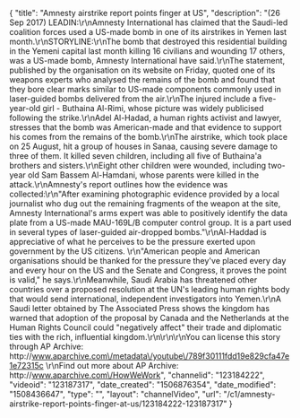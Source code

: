 {
    "title": "Amnesty airstrike report points finger at US",
    "description": "(26 Sep 2017) LEADIN:\r\nAmnesty International has claimed that the Saudi-led coalition forces used a US-made bomb in one of its airstrikes in Yemen last month.\r\nSTORYLINE:\r\nThe bomb that destroyed this residential building in the Yemeni capital last month killing 16 civilians and wounding 17 others, was a US-made bomb, Amnesty International have said.\r\nThe statement, published by the organisation on its website on Friday, quoted one of its weapons experts who analysed the remains of the bomb and found that they bore clear marks similar to US-made components commonly used in laser-guided bombs delivered from the air.\r\nThe injured include a five-year-old girl - Buthaina Al-Rimi, whose picture was widely publicised following the strike.\r\nAdel Al-Hadad, a human rights activist and lawyer, stresses that the bomb was American-made and that evidence to support his comes from the remains of the bomb.\r\nThe airstrike, which took place on 25 August, hit a group of houses in Sanaa, causing severe damage to three of them. It killed seven children, including all five of Buthaina'a brothers and sisters.\r\nEight other children were wounded, including two-year old Sam Bassem Al-Hamdani, whose parents were killed in the attack.\r\nAmnesty's report outlines how the evidence was collected:\r\n\"After examining photographic evidence provided by a local journalist who dug out the remaining fragments of the weapon at the site, Amnesty International's arms expert was able to positively identify the data plate from a US-made MAU-169L\/B computer control group. It is a part used in several types of laser-guided air-dropped bombs.\"\r\nAl-Haddad is appreciative of what he perceives to be the pressure exerted upon government by the US citizens. \r\n\"American people and American organisations should be thanked for the pressure they've placed every day and every hour on the US and the Senate and Congress, it proves the point is valid,\" he says.\r\nMeanwhile, Saudi Arabia has threatened other countries over a proposed resolution at the UN's leading human rights body that would send international, independent investigators into Yemen.\r\nA Saudi letter obtained by The Associated Press shows the kingdom has warned that adoption of the proposal by Canada and the Netherlands at the Human Rights Council could \"negatively affect\" their trade and diplomatic ties with the rich, influential kingdom.\r\n\r\n\r\nYou can license this story through AP Archive: http:\/\/www.aparchive.com\/metadata\/youtube\/789f30111fdd19e829cfa47e1e72315c \r\nFind out more about AP Archive: http:\/\/www.aparchive.com\/HowWeWork",
    "channelid": "123184222",
    "videoid": "123187317",
    "date_created": "1506876354",
    "date_modified": "1508436647",
    "type": "",
    "layout": "channelVideo",
    "url": "\/c1\/amnesty-airstrike-report-points-finger-at-us\/123184222-123187317"
}